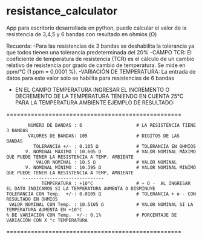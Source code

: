 # resistance_calculator
App para escritorio desarrollada en python, puede calcular el valor de la resistencia de 3,4,5 y 6 bandas con resultado en ohmios (Ω)

Recuerda:
-Para las resistencias de 3 bandas se deshabilita la tolerancia ya que todos tienen una tolerancia predeterminada del 20%
-CAMPO TCR: El coeficiente de temperatura de resistencia (TCR) es el cálculo de un cambio relativo de resistencia por grado de cambio de temperatura. Se mide en ppm/°C (1 ppm = 0,0001 %).
-VARIACIÓN DE TEMPERATURA: La entrada de datos para este valor solo se habilita para resistencias de 6 bandas

- EN EL CAMPO TEMPERATURA INGRESAR EL INCREMENTO O DECREMENTO DE LA TEMPERATURA TENIENDO EN CUENTA  25°C PARA LA TEMPERATURA AMBIENTE
EJEMPLO DE RESULTADO:

 ==================================================

            NÚMERO DE BANDAS : 6                    # LA RESISTENCIA TIENE 3 BANDAS
            VALORES DE BANDAS: 105                  # DIGITOS DE LAS BANDAS
              TOLERANCIA +/- : 0.105 Ω              # TOLERANCIA EN OHMIOS
           V. NOMINAL MÁXIMO : 10.605 Ω             # VALOR NOMINAL MÁXIMO QUE PUEDE TENER LA RESISTENCIA A TEMP. AMBIENTE
               VALOR NOMINAL : 10.5 Ω               # VALOR NOMINAL
           V. NOMINAL MÍNIMO : 10.395 Ω             # VALOR NOMINAL MINÍMO QUE PUEDE TENER LA RESISTENCIA A TEMP, AMBIENTE
          ------------------------------
                 TEMPERATURA : +10°C                # + O -  AL INGRESAR EL DATO INDICAMOS SI LA TEMPERATURA AUMENTA O DISMINUYE
    TOLERANCIA CON Temp.  +/-: 0.0105 Ω             # TOLERANCIA + o - CON RESULTADO EN OHMIOS 
     VALOR NOMINAL CON Temp. : 10.5105 Ω            # VALOR NOMINAL SI LA TEMPERATURA AUMENTA EN +10°C
    % DE VARIACIÓN CON Temp.  +/-: 0.1%             # PORCENTAJE DE VARIACIÓN CON X °c TEMPERATURA
==================================================
         
